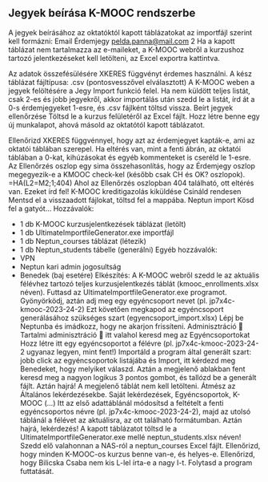 ## Jegyek beírása K-MOOC rendszerbe
A jegyek beírásához az oktatóktól kapott táblázatokat az importfájl szerint kell formázni:
Email  Érdemjegy
pelda.panna@mail.com	  2
Ha a kapott táblázat nem tartalmazza az e-maileket, a K-MOOC webről a kurzushoz tartozó jelentkezéseket kell letölteni, az Excel exportra kattintva.
 
Az adatok összefésülésére XKERES függvényt érdemes használni.
A kész táblázat fájltípusa: .csv (pontosvesszővel elválasztott)
A K-MOOC weben a jegyek felöltésére a Jegy Import funkció felel.
Ha nem küldött teljes listát, csak 2-es és jobb jegyekről, akkor importálás után szedd le a listát, írd át a 0-s érdemjegyeket 1-esre, és .csv fájlként töltsd vissza.
Beírt jegyek ellenőrzése
Töltsd le a kurzus felületéről az Excel fájlt.
Hozz létre benne egy új munkalapot, ahová másold az oktatótól kapott táblázatot.
 
Ellenőrizd XKERES függvénnyel, hogy azt az érdemjegyet kapták-e, ami az oktatói táblában szerepel.
Ha eltérés van, mint a fenti ábrán, az oktatói táblában a 0-kat, kihúzásokat és egyéb kommenteket is cseréld le 1-esre.
Az Ellenőrzés oszlop egy sima összehasonlítás, hogy az Érdemjegy oszlop megegyezik-e a KMOOC check-kel (később csak CH és OK? oszlopok).
=HA(L2=M2;1;404)
Ahol az Ellenőrzés oszlopban 404 található, ott eltérés van. Ezeket írd fel!
K-MOOC kreditigazolás kiküldése
Csináld rendesen
Mentsd el a visszaadott fájlokat, töltsd fel a mappába.
Neptun import
Kösd fel a gatyót…
Hozzávalók:
-	1 db K-MOOC kurzusjelentkezések táblázat (letölt)
-	1 db UltimateImportfileGenerator.exe importfájl
-	1 db Neptun_courses táblázat (létezik)
-	1 db Neptun_students tábelle (generálni)
Egyéb hozzávalók:
-	VPN
-	Neptun kari admin jogosultság
-	Benedek (baj esetére)
Elkészítés:
A K-MOOC webről szedd le az aktuális félévhez tartozó teljes kurzusjelentkezés táblát (kmooc_enrollments.xlsx néven).
Futtasd az UltimateImportfileGenerator.exe programot. Gyönyörködj, aztán adj meg egy egyéncsoport nevet (pl. jp7x4c-kmooc-2023-24-2)
Ezt követően megkapod az egyéncsoport generálásához szükséges szart (egyencsoport_import.xlsx)
Lépj be Neptunba és imádkozz, hogy ne akarjon frissíteni.
Adminisztráció  Tartalmi adminisztráció 	itt valahol keresd meg az Egyéncsoportokat
Hozz létre itt egy egyéncsoportot a félévre (pl. jp7x4c-kmooc-2023-24-2 ugyanaz legyen, mint fent!)
Importáld a program által generált szart: jobb click az egyéncsoportok listájába és Import, itt kérdezd meg Benedeket, hogy melyiket válaszd. Aztán a megjelenő ablakban fent keresd meg a nagyon logikus 3 pontos gombot, és tallózd be a generált fájlt. Aztán hajrá!
A megjelenő táblát nem kell letölteni.
Átmész az Általános lekérdezésekbe. Saját lekérdezések, Egyéncsoportok, K-MOOC (…)
Itt az első adattáblánál módosítsd a feltételt a fenti egyéncsoportos névre (pl. jp7x4c-kmooc-2023-24-2), majd az utolsó táblánál a félévet az aktuálisra, az ott található formátumban.
Aztán hajrá, lekérdezés!
A kapott táblázatot töltsd le a UltimateImportfileGenerator.exe mellé neptun_students.xlsx néven!
Szedd elő valahonnan a NAS-ról a neptun_courses Excel fájlt. Ellenőrizd, hogy minden K-MOOC-os kurzus benne van-e, és helyes-e. Ellenőrizd, hogy Bilicska Csaba nem kis L-lel írta-e a nagy I-t.
Folytasd a program futtatását.

